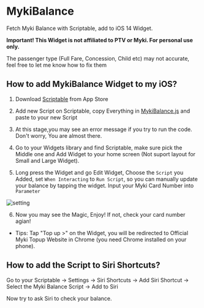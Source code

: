 # MykiBalance  
Fetch Myki Balance with Scriptable, add to iOS 14 Widget.    


**Important! This Widget is not affiliated to PTV or Myki. For personal use only.**

The passenger type (Full Fare, Concession, Child etc) may not accurate, feel free to let me know how to fix them

## How to add MykiBalance Widget to my iOS?

1. Download [Scriptable](https://apps.apple.com/us/app/scriptable/id1405459188?ign-mpt=uo%3D4) from App Store

2. Add new Script on Scriptable, copy Everything in [MykiBalance.js](https://github.com/imchlorine/MykiBalance/blob/main/MykiBalance.js) and paste to your new Script

3. At this stage,you may see an error message if you try to run the code. Don't worry, You are almost there.

4. Go to your Widgets library and find Scriptable, make sure pick the Middle one and Add Widget to your home screen (Not suport layout for Small and Large Widget).

5. Long press the Widget and go Edit Widget, Choose the `Script` you Added, set `When Interacting` to `Run Script`, so you can manually update your balance by tapping the widget. Input your Myki Card Number into `Parameter` <br />  
         
![setting](https://github.com/imchlorine/MykiBalance/blob/main/setting.jpg)


6. Now you may see the Magic, Enjoy! If not, check your card number agian!

  * Tips: Tap "Top up >" on the Widget, you will be redirected to Official Myki Topup Website in Chrome (you need Chrome installed on your phone).


## How to add the Script to Siri Shortcuts?

 Go to your Scriptable -> Settings -> Siri Shortcuts -> Add Siri Shortcut -> Select the Myki Balance Script -> Add to Siri  
 
 Now try to ask Siri to check your balance.
